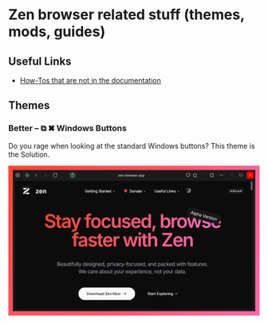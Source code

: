 # Zen browser related stuff (themes, mods, guides)

## Useful Links

- [How-Tos that are not in the documentation](How-Tos)

## Themes

### Better – ⧉ ✖ Windows Buttons

Do you rage when looking at the standard Windows buttons? This theme is the Solution.

![Screenshot](<assets/Better Windows Buttons.png>)
